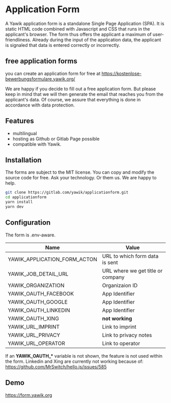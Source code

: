 # Application Form

A Yawik application form is a standalone Single Page Application (SPA). It is static 
HTML code combined with Javascript and CSS that runs in the applicant's browser. The 
form thus offers the applicant a maximum of user-friendliness. Already during the 
input of the application data, the applicant is signaled that data is entered 
correctly or incorrectly.

## free application forms

you can create an application form for free at 
https://kostenlose-bewerbungsformulare.yawik.org/

We are happy if you decide to fill out a free application form. But please keep in 
mind that we will then generate the email that reaches you from the applicant's data.
Of course, we assure that everything is done in accordance with data protection. 


## Features

* multilingual
* hosting as Github or Gitlab Page possible
* compatible with Yawik. 

## Installation

The forms are subject to the MIT license. You can copy and modify the source code for
free. Ask your technology. Or them us. We are happy to help.

``` bash
git clone https://gitlab.com/yawik/applicationform.git
cd applicationform
yarn install
yarn dev
```

## Configuration

The form is .env-aware. 

| Name                         | Value                               | 
|------------------------------|-------------------------------------|
| YAWIK_APPLICATION_FORM_ACTON | URL to which form data is sent      |
| YAWIK_JOB_DETAIL_URL         | URL where we get title or company   |
| YAWIK_ORGANIZATION           | Organizaion ID                      |
| YAWIK_OAUTH_FACEBOOK         | App Identifier                      |
| YAWIK_OAUTH_GOOGLE           | App Identifier                      |
| YAWIK_OAUTH_LINKEDIN         | App Identifier                      |
| YAWIK_OAUTH_XING             | **not working**                     |
| YAWIK_URL_IMPRINT            | Link to imprint                     |
| YAWIK_URL_PRIVACY            | Link to privacy notes               |
| YAWIK_URL_OPERATOR           | Link to operator                    |


If an **YAWIK_OAUTH_\*** variable is not shown, the feature is not used within the form.
Linkedin and Xing are currently not working because of: https://github.com/MrSwitch/hello.js/issues/585

## Demo

https://form.yawik.org